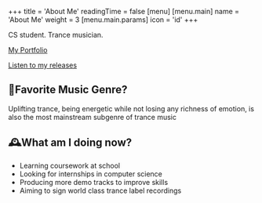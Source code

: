+++
title = 'About Me'
readingTime = false
[menu]
    [menu.main]
        name = 'About Me'
        weight = 3
        [menu.main.params]
            icon = 'id'
+++

CS student. Trance musician.

[My Portfolio](/about-me/portfolio/)

[Listen to my releases](/about-me/music/)

## 🎼Favorite Music Genre?

Uplifting trance, being energetic while not losing any richness of emotion, is also the most mainstream subgenre of trance music

## 🕰️What am I doing now?

- Learning coursework at school
- Looking for internships in computer science
- Producing more demo tracks to improve skills
- Aiming to sign world class trance label recordings
